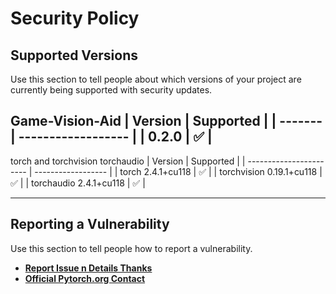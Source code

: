 # Security Policy

## Supported Versions

Use this section to tell people about which versions of your project are
currently being supported with security updates.

Game-Vision-Aid
| Version | Supported          |
| ------- | ------------------ |
| 0.2.0   | :white_check_mark: |
---------------------------------


torch and torchvision torchaudio
|                 Version | Supported          |
| ----------------------- | ------------------ |
| torch    2.4.1+cu118    | :white_check_mark: |
| torchvision   0.19.1+cu118  | :white_check_mark: |
| torchaudio    2.4.1+cu118  | :white_check_mark: |

---------------------------------


## Reporting a Vulnerability

Use this section to tell people how to report a vulnerability.
- **[Report Issue n Details Thanks](https://github.com/FNBUBBLES420-ORG/game-vision-aid/issues)**
- **[Official Pytorch.org Contact](https://pytorch.org/contact-us)**
